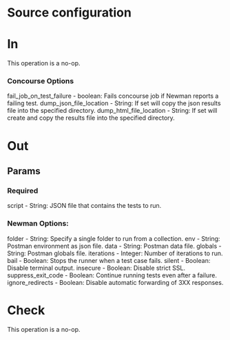 # Source configuration

# In
This operation is a no-op.

### Concourse Options
fail_job_on_test_failure - boolean: Fails concourse job if Newman reports a failing test.
dump_json_file_location - String: If set will copy the json results file into the specified directory.
dump_html_file_location - String: If set will create and copy the results file into the specified directory.

# Out
## Params
### Required
script - String: JSON file that contains the tests to run.

### Newman Options:
folder - String: Specify a single folder to run from a collection.
env - String: Postman environment as json file.
data - String: Postman data file.
globals - String: Postman globals file.
iterations - Integer: Number of iterations to run.
bail - Boolean: Stops the runner when a test case fails.
silent - Boolean: Disable terminal output.
insecure - Boolean: Disable strict SSL.
suppress_exit_code - Boolean: Continue running tests even after a failure.
ignore_redirects - Boolean: Disable automatic forwarding of 3XX responses.

# Check
This operation is a no-op.